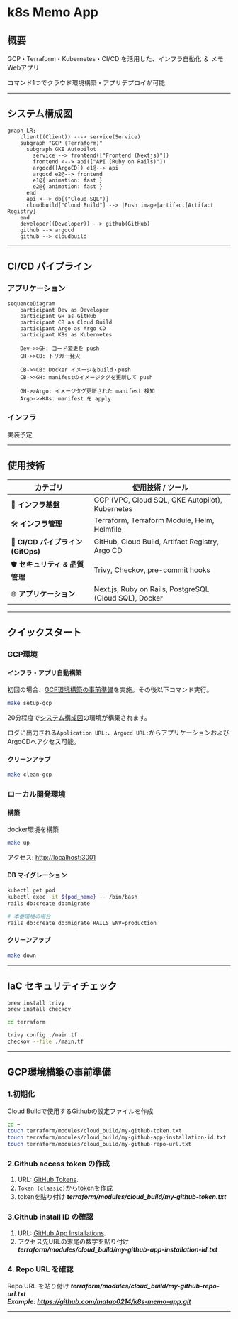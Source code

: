# k8s Memo App

## 概要

GCP・Terraform・Kubernetes・CI/CD を活用した、インフラ自動化 ＆ メモWebアプリ  

コマンド1つでクラウド環境構築・アプリデプロイが可能

---

## システム構成図

```mermaid
graph LR;
    client((Client)) ---> service(Service)
    subgraph "GCP (Terraform)"
      subgraph GKE Autopilot
        service --> frontend(["Frontend (Nextjs)"])
        frontend <--> api(["API (Ruby on Rails)"])
        argocd([ArgoCD]) e1@--> api
        argocd e2@--> frontend
        e1@{ animation: fast }
        e2@{ animation: fast }
      end
      api <--> db[("Cloud SQL")]
      cloudbuild["Cloud Build"] --> |Push image|artifact[Artifact Registry]
    end
    developer((Developer)) --> github(GitHub)
    github --> argocd
    github --> cloudbuild

```

---

## CI/CD パイプライン

### アプリケーション

```mermaid
sequenceDiagram
    participant Dev as Developer
    participant GH as GitHub
    participant CB as Cloud Build
    participant Argo as Argo CD
    participant K8s as Kubernetes

    Dev->>GH: コード変更を push
    GH->>CB: トリガー発火

    CB->>CB: Docker イメージをbuild・push
    CB->>GH: manifestのイメージタグを更新して push

    GH->>Argo: イメージタグ更新された manifest 検知
    Argo->>K8s: manifest を apply
```

### インフラ
実装予定

---

## 使用技術

| カテゴリ | 使用技術 / ツール |
|----------|----------------|
| 🚀 **インフラ基盤** | GCP (VPC, Cloud SQL, GKE Autopilot), Kubernetes |
| 🛠 **インフラ管理** | Terraform, Terraform Module, Helm, Helmfile |
| 🔄 **CI/CD パイプライン (GitOps)** | GitHub, Cloud Build, Artifact Registry, Argo CD |
| 🛡 **セキュリティ & 品質管理** | Trivy, Checkov, pre-commit hooks |
| 🌐 **アプリケーション** | Next.js, Ruby on Rails, PostgreSQL (Cloud SQL), Docker |

---

## クイックスタート

### GCP環境

#### インフラ・アプリ自動構築

初回の場合、[GCP環境構築の事前準備](#gcp環境構築の事前準備)を実施。その後以下コマンド実行。

```bash
make setup-gcp
```
20分程度で[システム構成図](#システム構成図)の環境が構築されます。

ログに出力される`Application URL:`、`Argocd URL:`からアプリケーションおよびArgoCDへアクセス可能。

#### クリーンアップ

```bash
make clean-gcp
```

### ローカル開発環境

#### 構築

docker環境を構築

```bash
make up
```

アクセス: [http://localhost:3001](http://localhost:3001)

#### DB マイグレーション

```bash
kubectl get pod
kubectl exec -it ${pod_name} -- /bin/bash
rails db:create db:migrate

# 本番環境の場合
rails db:create db:migrate RAILS_ENV=production
```

#### クリーンアップ
```bash
make down
```

---

## IaC セキュリティチェック

```bash
brew install trivy
brew install checkov

cd terraform

trivy config ./main.tf
checkov --file ./main.tf
```

---

## GCP環境構築の事前準備

### 1.初期化

Cloud Buildで使用するGithubの設定ファイルを作成

```bash
cd ~
touch terraform/modules/cloud_build/my-github-token.txt
touch terraform/modules/cloud_build/my-github-app-installation-id.txt
touch terraform/modules/cloud_build/my-github-repo-url.txt
```

### 2.Github access token の作成
1. URL: [GitHub Tokens](https://github.com/settings/tokens).
1. `Token (classic)`からtokenを作成
1. tokenを貼り付け ***terraform/modules/cloud_build/my-github-token.txt***


### 3.Github install ID の確認
1. URL: [GitHub App Installations](https://github.com/apps/google-cloud-build/installations/select_target).
1. アクセス先URLの末尾の数字を貼り付け ***terraform/modules/cloud_build/my-github-app-installation-id.txt***


### 4. Repo URL を確認
Repo URL を貼り付け ***terraform/modules/cloud_build/my-github-repo-url.txt***  
***Example: https://github.com/matao0214/k8s-memo-app.git***

---

